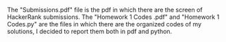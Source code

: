The "Submissions.pdf" file is the pdf in which there are the screen of HackerRank submissions.
The "Homework 1 Codes .pdf"  and "Homework 1 Codes.py" are the files in which there are the organized codes of my solutions, I decided to report them both in pdf and python.

